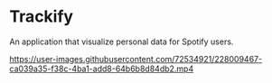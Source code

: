 # Trackify
An application that visualize personal data for Spotify users.


https://user-images.githubusercontent.com/72534921/228009467-ca039a35-f38c-4ba1-add8-64b6b8d84db2.mp4

